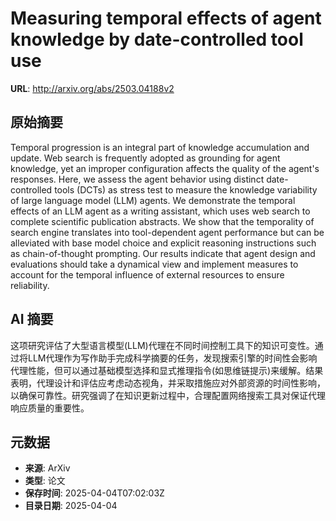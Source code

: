 # Measuring temporal effects of agent knowledge by date-controlled tool use

**URL**: http://arxiv.org/abs/2503.04188v2

## 原始摘要

Temporal progression is an integral part of knowledge accumulation and
update. Web search is frequently adopted as grounding for agent knowledge, yet
an improper configuration affects the quality of the agent's responses. Here,
we assess the agent behavior using distinct date-controlled tools (DCTs) as
stress test to measure the knowledge variability of large language model (LLM)
agents. We demonstrate the temporal effects of an LLM agent as a writing
assistant, which uses web search to complete scientific publication abstracts.
We show that the temporality of search engine translates into tool-dependent
agent performance but can be alleviated with base model choice and explicit
reasoning instructions such as chain-of-thought prompting. Our results indicate
that agent design and evaluations should take a dynamical view and implement
measures to account for the temporal influence of external resources to ensure
reliability.


## AI 摘要

这项研究评估了大型语言模型(LLM)代理在不同时间控制工具下的知识可变性。通过将LLM代理作为写作助手完成科学摘要的任务，发现搜索引擎的时间性会影响代理性能，但可以通过基础模型选择和显式推理指令(如思维链提示)来缓解。结果表明，代理设计和评估应考虑动态视角，并采取措施应对外部资源的时间性影响，以确保可靠性。研究强调了在知识更新过程中，合理配置网络搜索工具对保证代理响应质量的重要性。

## 元数据

- **来源**: ArXiv
- **类型**: 论文
- **保存时间**: 2025-04-04T07:02:03Z
- **目录日期**: 2025-04-04
